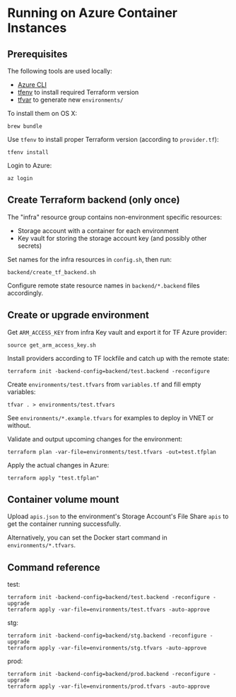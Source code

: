 # Running on Azure Container Instances

## Prerequisites

The following tools are used locally:

- [Azure CLI](https://docs.microsoft.com/en-us/cli/azure/install-azure-cli?view=azure-cli-latest)
- [tfenv](https://github.com/tfutils/tfenv) to install required Terraform version
- [tfvar](https://github.com/shihanng/tfvar) to generate new `environments/`
 
To install them on OS X:

    brew bundle

Use `tfenv` to install proper Terraform version (according to `provider.tf`):

    tfenv install

Login to Azure:

    az login

## Create Terraform backend (only once)

The "infra" resource group contains non-environment specific resources:

- Storage account with a container for each environment
- Key vault for storing the storage account key (and possibly other secrets)

Set names for the infra resources in `config.sh`, then run:

    backend/create_tf_backend.sh

Configure remote state resource names in `backend/*.backend` files accordingly.

## Create or upgrade environment

Get `ARM_ACCESS_KEY` from infra Key vault and export it for TF Azure provider:

    source get_arm_access_key.sh

Install providers according to TF lockfile and catch up with the remote state:

    terraform init -backend-config=backend/test.backend -reconfigure

Create `environments/test.tfvars` from `variables.tf` and fill empty variables:

    tfvar . > environments/test.tfvars

See `environments/*.example.tfvars` for examples to deploy in VNET or without.

Validate and output upcoming changes for the environment:

    terraform plan -var-file=environments/test.tfvars -out=test.tfplan

Apply the actual changes in Azure:

    terraform apply "test.tfplan"

## Container volume mount

Upload `apis.json` to the environment's Storage Account's File Share `apis`
to get the container running successfully.

Alternatively, you can set the Docker start command in `environments/*.tfvars`.

## Command reference

test:

    terraform init -backend-config=backend/test.backend -reconfigure -upgrade
    terraform apply -var-file=environments/test.tfvars -auto-approve

stg:

    terraform init -backend-config=backend/stg.backend -reconfigure -upgrade
    terraform apply -var-file=environments/stg.tfvars -auto-approve

prod:

    terraform init -backend-config=backend/prod.backend -reconfigure -upgrade
    terraform apply -var-file=environments/prod.tfvars -auto-approve